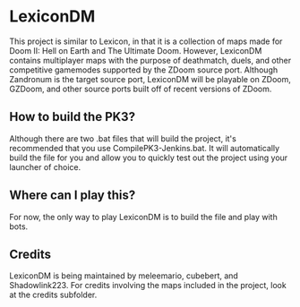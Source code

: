# LexiconDM
This project is similar to Lexicon, in that it is a collection of maps made for Doom II: Hell on Earth and The Ultimate Doom. However, LexiconDM contains multiplayer maps with the purpose of deathmatch, duels, and other competitive gamemodes supported by the ZDoom source port. Although Zandronum is the target source port, LexiconDM will be playable on ZDoom, GZDoom, and other source ports built off of recent versions of ZDoom.

## How to build the PK3?
Although there are two .bat files that will build the project, it's recommended that you use CompilePK3-Jenkins.bat. It will automatically build the file for you and allow you to quickly test out the project using your launcher of choice.

## Where can I play this?
For now, the only way to play LexiconDM is to build the file and play with bots.

## Credits
LexiconDM is being maintained by meleemario, cubebert, and Shadowlink223. For credits involving the maps included in the project, look at the credits subfolder.
